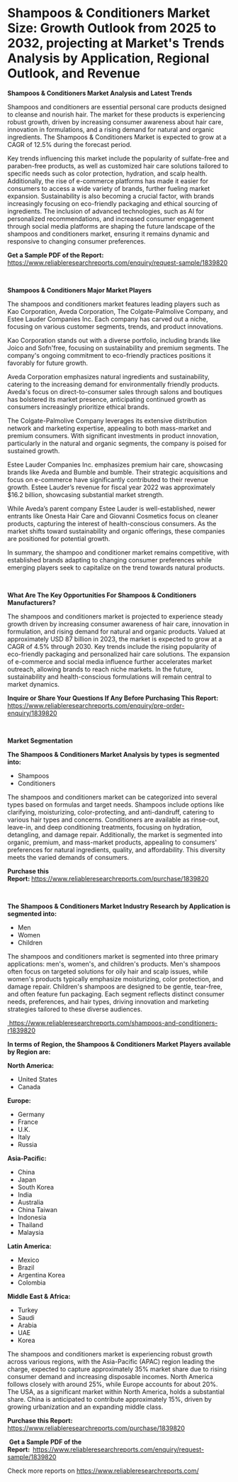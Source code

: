 <p><h1>Shampoos & Conditioners Market Size: Growth Outlook from 2025 to 2032, projecting at Market's Trends Analysis by Application, Regional Outlook, and Revenue</h1></p><p><strong>Shampoos & Conditioners Market Analysis and Latest Trends</strong></p>
<p><p>Shampoos and conditioners are essential personal care products designed to cleanse and nourish hair. The market for these products is experiencing robust growth, driven by increasing consumer awareness about hair care, innovation in formulations, and a rising demand for natural and organic ingredients. The Shampoos & Conditioners Market is expected to grow at a CAGR of 12.5% during the forecast period. </p><p>Key trends influencing this market include the popularity of sulfate-free and paraben-free products, as well as customized hair care solutions tailored to specific needs such as color protection, hydration, and scalp health. Additionally, the rise of e-commerce platforms has made it easier for consumers to access a wide variety of brands, further fueling market expansion. Sustainability is also becoming a crucial factor, with brands increasingly focusing on eco-friendly packaging and ethical sourcing of ingredients. The inclusion of advanced technologies, such as AI for personalized recommendations, and increased consumer engagement through social media platforms are shaping the future landscape of the shampoos and conditioners market, ensuring it remains dynamic and responsive to changing consumer preferences.</p></p>
<p><strong>Get a Sample PDF of the Report:&nbsp;</strong> <a href="https://www.reliableresearchreports.com/enquiry/request-sample/1839820?utm_campaign=2203&utm_medium=2&utm_source=Github&utm_content=ia&utm_term=04042025&utm_id=shampoos-conditioners">https://www.reliableresearchreports.com/enquiry/request-sample/1839820</a></p>
<p>&nbsp;</p>
<p><strong>Shampoos & Conditioners Major Market Players</strong></p>
<p><p>The shampoos and conditioners market features leading players such as Kao Corporation, Aveda Corporation, The Colgate-Palmolive Company, and Estee Lauder Companies Inc. Each company has carved out a niche, focusing on various customer segments, trends, and product innovations.</p><p>Kao Corporation stands out with a diverse portfolio, including brands like Joico and Sofn'free, focusing on sustainability and premium segments. The company's ongoing commitment to eco-friendly practices positions it favorably for future growth. </p><p>Aveda Corporation emphasizes natural ingredients and sustainability, catering to the increasing demand for environmentally friendly products. Aveda's focus on direct-to-consumer sales through salons and boutiques has bolstered its market presence, anticipating continued growth as consumers increasingly prioritize ethical brands.</p><p>The Colgate-Palmolive Company leverages its extensive distribution network and marketing expertise, appealing to both mass-market and premium consumers. With significant investments in product innovation, particularly in the natural and organic segments, the company is poised for sustained growth.</p><p>Estee Lauder Companies Inc. emphasizes premium hair care, showcasing brands like Aveda and Bumble and bumble. Their strategic acquisitions and focus on e-commerce have significantly contributed to their revenue growth. Estee Lauder’s revenue for fiscal year 2022 was approximately $16.2 billion, showcasing substantial market strength.</p><p>While Aveda’s parent company Estee Lauder is well-established, newer entrants like Onesta Hair Care and Giovanni Cosmetics focus on cleaner products, capturing the interest of health-conscious consumers. As the market shifts toward sustainability and organic offerings, these companies are positioned for potential growth.</p><p>In summary, the shampoo and conditioner market remains competitive, with established brands adapting to changing consumer preferences while emerging players seek to capitalize on the trend towards natural products.</p></p>
<p>&nbsp;</p>
<p><strong>What Are The Key Opportunities For Shampoos & Conditioners Manufacturers?</strong></p>
<p><p>The shampoos and conditioners market is projected to experience steady growth driven by increasing consumer awareness of hair care, innovation in formulation, and rising demand for natural and organic products. Valued at approximately USD 87 billion in 2023, the market is expected to grow at a CAGR of 4.5% through 2030. Key trends include the rising popularity of eco-friendly packaging and personalized hair care solutions. The expansion of e-commerce and social media influence further accelerates market outreach, allowing brands to reach niche markets. In the future, sustainability and health-conscious formulations will remain central to market dynamics.</p></p>
<p><strong>Inquire or Share Your Questions If Any Before Purchasing This Report:</strong> <a href="https://www.reliableresearchreports.com/enquiry/pre-order-enquiry/1839820?utm_campaign=2203&utm_medium=2&utm_source=Github&utm_content=ia&utm_term=04042025&utm_id=shampoos-conditioners">https://www.reliableresearchreports.com/enquiry/pre-order-enquiry/1839820</a></p>
<p>&nbsp;</p>
<p><strong>Market Segmentation</strong></p>
<p><strong>The Shampoos & Conditioners Market Analysis by types is segmented into:</strong></p>
<p><ul><li>Shampoos</li><li>Conditioners</li></ul></p>
<p><p>The shampoos and conditioners market can be categorized into several types based on formulas and target needs. Shampoos include options like clarifying, moisturizing, color-protecting, and anti-dandruff, catering to various hair types and concerns. Conditioners are available as rinse-out, leave-in, and deep conditioning treatments, focusing on hydration, detangling, and damage repair. Additionally, the market is segmented into organic, premium, and mass-market products, appealing to consumers' preferences for natural ingredients, quality, and affordability. This diversity meets the varied demands of consumers.</p></p>
<p><strong>Purchase this Report:&nbsp;</strong><a href="https://www.reliableresearchreports.com/purchase/1839820?utm_campaign=2203&utm_medium=2&utm_source=Github&utm_content=ia&utm_term=04042025&utm_id=shampoos-conditioners">https://www.reliableresearchreports.com/purchase/1839820</a></p>
<p>&nbsp;</p>
<p><strong>The Shampoos & Conditioners Market Industry Research by Application is segmented into:</strong></p>
<p><ul><li>Men</li><li>Women</li><li>Children</li></ul></p>
<p><p>The shampoos and conditioners market is segmented into three primary applications: men's, women's, and children's products. Men's shampoos often focus on targeted solutions for oily hair and scalp issues, while women's products typically emphasize moisturizing, color protection, and damage repair. Children's shampoos are designed to be gentle, tear-free, and often feature fun packaging. Each segment reflects distinct consumer needs, preferences, and hair types, driving innovation and marketing strategies tailored to these diverse audiences.</p></p>
<p><a href="https://www.reliableresearchreports.com/shampoos-and-conditioners-r1839820?utm_campaign=2203&utm_medium=2&utm_source=Github&utm_content=ia&utm_term=04042025&utm_id=shampoos-conditioners">&nbsp;https://www.reliableresearchreports.com/shampoos-and-conditioners-r1839820</a></p>
<p><strong>In terms of Region, the Shampoos & Conditioners Market Players available by Region are:</strong></p>
<p>
    <p> <strong> North America: </strong>
        <ul>
            <li>United States</li>
            <li>Canada</li>
        </ul>
        </p> 
    <p> <strong> Europe: </strong>
        <ul>
            <li>Germany</li>
            <li>France</li>
            <li>U.K.</li>
            <li>Italy</li>
            <li>Russia</li>
        </ul>
        </p> 
    <p> <strong> Asia-Pacific: </strong>
        <ul>
            <li>China</li>
            <li>Japan</li>
            <li>South Korea</li>
            <li>India</li>
            <li>Australia</li>
            <li>China Taiwan</li>
            <li>Indonesia</li>
            <li>Thailand</li>
            <li>Malaysia</li>
        </ul>
        </p> 
    <p> <strong> Latin America: </strong>
        <ul>
            <li>Mexico</li>
            <li>Brazil</li>
            <li>Argentina Korea</li>
            <li>Colombia</li>
        </ul>
        </p> 
    <p> <strong> Middle East & Africa: </strong>
        <ul>
            <li>Turkey</li>
            <li>Saudi</li>
            <li>Arabia</li>
            <li>UAE</li>
            <li>Korea</li>
        </ul>
    </p>
    </p>
<p><p>The shampoos and conditioners market is experiencing robust growth across various regions, with the Asia-Pacific (APAC) region leading the charge, expected to capture approximately 35% market share due to rising consumer demand and increasing disposable incomes. North America follows closely with around 25%, while Europe accounts for about 20%. The USA, as a significant market within North America, holds a substantial share. China is anticipated to contribute approximately 15%, driven by growing urbanization and an expanding middle class.</p></p>
<p><strong>Purchase this Report: </strong><a href="https://www.reliableresearchreports.com/purchase/1839820?utm_campaign=2203&utm_medium=2&utm_source=Github&utm_content=ia&utm_term=04042025&utm_id=shampoos-conditioners">https://www.reliableresearchreports.com/purchase/1839820</a></p>
<p>&nbsp;<strong>Get a Sample PDF of the Report:&nbsp;&nbsp;</strong><a href="https://www.reliableresearchreports.com/enquiry/request-sample/1839820?utm_campaign=2203&utm_medium=2&utm_source=Github&utm_content=ia&utm_term=04042025&utm_id=shampoos-conditioners">https://www.reliableresearchreports.com/enquiry/request-sample/1839820</a></p>
<p><strong></strong></p>
<p>Check more reports on <a href="https://www.reliableresearchreports.com/?utm_campaign=2203&utm_medium=2&utm_source=Github&utm_content=ia&utm_term=04042025&utm_id=shampoos-conditioners">https://www.reliableresearchreports.com/</a></p>